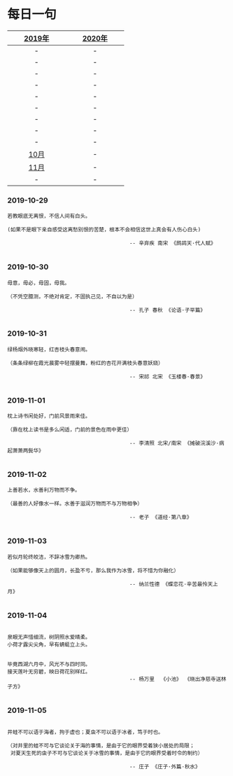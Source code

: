 # 每日一句 

| &nbsp;&nbsp;&nbsp;&nbsp;&nbsp;&nbsp;&nbsp;[2019年](README.md)&nbsp;&nbsp;&nbsp;&nbsp;&nbsp;&nbsp;&nbsp; | &nbsp;&nbsp;&nbsp;&nbsp;&nbsp;&nbsp;&nbsp;[2020年](README.md)&nbsp;&nbsp;&nbsp;&nbsp;&nbsp;&nbsp;&nbsp; |
| :-: | :-: |
| - | - |
| - | - |
| - | - |
| - | - |
| - | - |
| - | - |
| - | - |
| - | - |
| - | - |
| [10月](2019/10月.md) | - |
| [11月](2019/11月.md) | - |
| - | - |




### 2019-10-29
```
若教眼底无离恨，不信人间有白头。

(如果不是眼下亲自感受这离愁别恨的苦楚，根本不会相信这世上真会有人伤心白头)

                                       -- 辛弃疾 南宋 《鹧鸪天·代人赋》
                             
```

### 2019-10-30
```
毋意，毋必，毋固，毋我。

（不凭空臆测，不绝对肯定，不固执己见，不自以为是）

                                       -- 孔子 春秋 《论语·子罕篇》
                                       
```


### 2019-10-31
```
绿杨烟外晓寒轻，红杏枝头春意闹。

（条条绿柳在霞光晨雾中轻摆曼舞，粉红的杏花开满枝头春意妖娆）

                                       -- 宋祁 北宋 《玉楼春·春景》
                                       
```

### 2019-11-01
```
枕上诗书闲处好，门前风景雨来佳。

（靠在枕上读书是多么闲适，门前的景色在雨中更佳）

                                       -- 李清照 北宋/南宋 《摊破浣溪沙·病起萧萧两鬓华》
                                       
```

### 2019-11-02
```
上善若水，水善利万物而不争。

（最善的人好像水一样。水善于滋润万物而不与万物相争）

                                       -- 老子 《道经·第八章》                                       
                                       
```

### 2019-11-03
```
若似月轮终皎洁，不辞冰雪为卿热。

（如果能够像天上的圆月，长盈不亏，那么我作为冰雪，将不惜为你融化）

                                       -- 纳兰性德 《蝶恋花·辛苦最怜天上月》                                       
                                       
```

### 2019-11-04
```

泉眼无声惜细流，树阴照水爱晴柔。
小荷才露尖尖角，早有蜻蜓立上头。


毕竟西湖六月中，风光不与四时同。
接天莲叶无穷碧，映日荷花别样红。
                                       -- 杨万里  《小池》 《晓出净慈寺送林子方》                                      
                                       
```

### 2019-11-05
```

井蛙不可以语于海者，拘于虚也；夏虫不可以语于冰者，笃于时也。

（对井里的蛙不可与它谈论关于海的事情，是由于它的眼界受着狭小居处的局限；
 对夏天生死的虫子不可与它谈论关于冰雪的事情，是由于它的眼界受着时令的制约）

                                       -- 庄子 《庄子·外篇·秋水》                        
                                       
```


